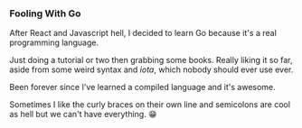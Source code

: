 ### Fooling With Go

After React and Javascript hell, I decided to learn Go because it's a real programming language.

Just doing a tutorial or two then grabbing some books.  Really liking it so far, aside from
some weird syntax and _iota_, which nobody should ever use ever.

Been forever since I've learned a compiled language and it's awesome.

Sometimes I like the curly braces on their own line and semicolons are cool as hell but we 
can't have everything. 😁
